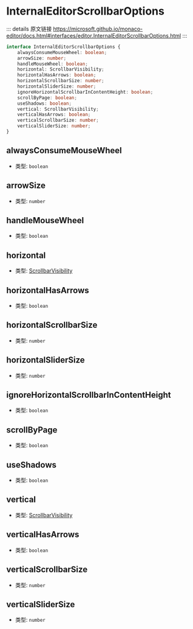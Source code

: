 # InternalEditorScrollbarOptions

<backTop />
        
::: details 原文链接
https://microsoft.github.io/monaco-editor/docs.html#interfaces/editor.InternalEditorScrollbarOptions.html
:::

```ts
interface InternalEditorScrollbarOptions {
    alwaysConsumeMouseWheel: boolean;
    arrowSize: number;
    handleMouseWheel: boolean;
    horizontal: ScrollbarVisibility;
    horizontalHasArrows: boolean;
    horizontalScrollbarSize: number;
    horizontalSliderSize: number;
    ignoreHorizontalScrollbarInContentHeight: boolean;
    scrollByPage: boolean;
    useShadows: boolean;
    vertical: ScrollbarVisibility;
    verticalHasArrows: boolean;
    verticalScrollbarSize: number;
    verticalSliderSize: number;
}
```

## alwaysConsumeMouseWheel
- 类型: `boolean`
## arrowSize
- 类型: `number`
## handleMouseWheel
- 类型: `boolean`
## horizontal
- 类型: [ScrollbarVisibility](/api/editor/ScrollbarVisibility.md)
## horizontalHasArrows
- 类型: `boolean`
## horizontalScrollbarSize
- 类型: `number`
## horizontalSliderSize
- 类型: `number`
## ignoreHorizontalScrollbarInContentHeight
- 类型: `boolean`
## scrollByPage
- 类型: `boolean`
## useShadows
- 类型: `boolean`
## vertical
- 类型: [ScrollbarVisibility](/api/editor/ScrollbarVisibility.md)
## verticalHasArrows
- 类型: `boolean`
## verticalScrollbarSize
- 类型: `number`
## verticalSliderSize
- 类型: `number`